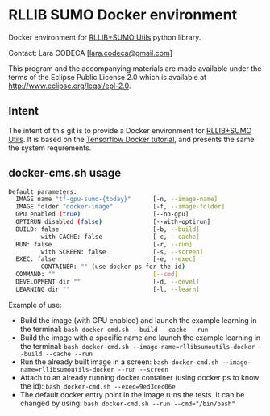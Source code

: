# RLLIB SUMO Docker environment

Docker environment for [RLLIB+SUMO Utils](https://github.com/lcodeca/rllibsumoutils) python library.

Contact: Lara CODECA [lara.codeca@gmail.com]

This program and the accompanying materials are made available under the terms of
the Eclipse Public License 2.0 which is available at <http://www.eclipse.org/legal/epl-2.0>.

## Intent

The intent of this git is to provide a Docker environment for [RLLIB+SUMO Utils](https://github.com/lcodeca/rllibsumoutils).
It is based on the [Tensorflow Docker tutorial](https://www.tensorflow.org/install/docker), and presents the same the system requrements.

## docker-cms.sh usage

``` bash
Default parameters:
  IMAGE name "tf-gpu-sumo-{today}"      [-n, --image-name]
  IMAGE folder "docker-image"           [-f, --image-folder]
  GPU enabled (true)                    [--no-gpu]
  OPTIRUN disabled (false)              [--with-optirun]
  BUILD: false                          [-b, --build]
         with CACHE: false              [-c, --cache]
  RUN: false                            [-r, --run]
         with SCREEN: false             [-s, --screen]
  EXEC: false                           [-e, --exec]
         CONTAINER: "" (use docker ps for the id)
  COMMAND: ""                           [--cmd]
  DEVELOPMENT dir ""                    [-d, --devel]
  LEARNING dir ""                       [-l, --learn]
```

Example of use:

- Build the image (with GPU enabled) and launch the example learning in the terminal:
    `bash docker-cmd.sh --build --cache --run`
- Build the image with a specific name and launch the example learning in the terminal:
    `bash docker-cmd.sh --image-name=rllibsumoutils-docker --build --cache --run`
- Run the already built image in a screen:
    `bash docker-cmd.sh --image-name=rllibsumoutils-docker --run --screen`
- Attach to an already running docker container (using docker ps to know the id):
    `bash docker-cmd.sh --exec=9ed3cec06e`
- The default docker entry point in the image runs the tests. It can be changed by using:
    `bash docker-cmd.sh --run --cmd="/bin/bash"`
